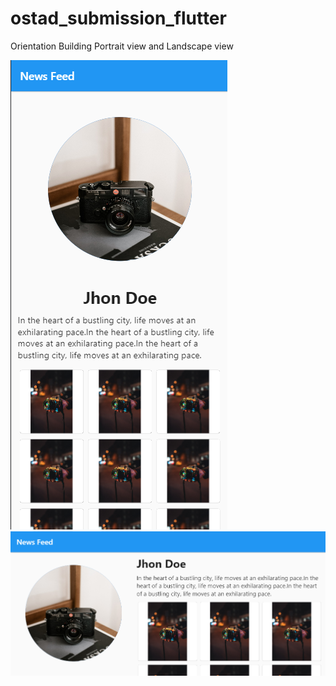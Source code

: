 # ostad_submission_flutter

Orientation Building
Portrait view and Landscape view

![img_10.png](img_10.png)
![img_9.png](img_9.png)